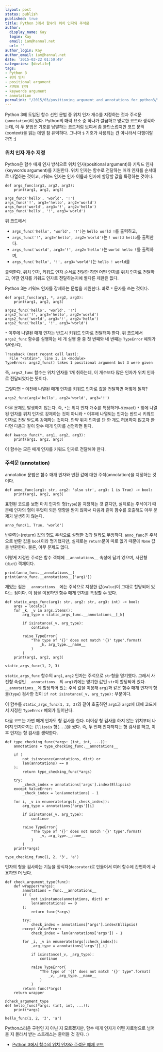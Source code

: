 ```yaml
---
layout: post
status: publish
published: true
title: Python 3에서 함수의 위치 인자와 주석문
author:
  display_name: Kay
  login: Kay
  email: iam@hannal.net
  url: ''
author_login: Kay
author_email: iam@hannal.net
date: '2015-03-22 01:50:49'
categories: [devlife]
tags:
- Python 3
- 위치 인자
- positional argument
- 키워드 인자
- keywords argument
- annotation
permalink: "/2015/03/positioning_argument_and_annotations_for_python3/"
---
```


Python 3에 도입된 함수 선언 문법 중 위치 인자 개수를 지정하는 것과 주석문(`annotation`)이 있다. Python의 매력 요소 중 하나가 깔끔하고 명료한 코드라 생각하는데, 이 두 문법은 기호를 남발하는 코드처럼 보여서 좀 불만스럽지만 코드 문맥(context)을 읽는 데엔 참 유익하다. 그나마 `$` 기호가 사용되는 건 아니라서 다행이랄까?! :)

### 위치 인자 개수 지정

Python은 함수 매개 인자 방식으로 위치 인자(positional argument)와 키워드 인자(keywords argument)를 지원한다. 위치 인자는 함수로 전달하는 매개 인자를 순서대로 나열하는 것이고, 키워드 인자는 인자 이름과 인자에 할당할 값을 특정하는 것이다.

```
def args_func(arg1, arg2, arg3):
    print(arg1, arg2, arg3)

args_func('hello', 'world', '!')
args_func('!', arg3='hello', arg2='world')
args_func('world', arg3='!', arg2='hello')
args_func('hello', '!', arg3='world')
```

위 코드에서

- `args_func('hello', 'world', '!')`는 `hello world !`를 출력하고,
- `args_func('!', arg3='hello', arg2='world')`는 `! world hello`를 출력한다.
- `args_func('world', arg3='!', arg2='hello')`는 `world hello !`를 출력하며,
- `args_func('hello', '!', arg3='world')`는 `hello ! world`를

출력한다. 위치 인자, 키워드 인자 순서로 전달만 하면 어떤 인자를 위치 인자로 전달하고, 어떤 인자를 키워드 인자로 전달하는지에 별다른 제한은 없다.

Python 3는 키워드 인자를 강제하는 문법을 지원한다. 바로 `*` 문자를 쓰는 것이다.

```
def args2_func(arg1, *, arg2, arg3):
    print(arg1, arg2, arg3)

args2_func('hello', 'world', '!')
args2_func('!', arg3='hello', arg2='world')
args2_func('world', arg3='!', arg2='hello')
args2_func('hello', '!', arg3='world')
```

`*` 이후에 나열된 매개 인자는 반드시 키워드 인자로 전달돼야 한다. 위 코드에서 `args2_func` 함수를 실행하는 네 개 실행 줄 중 첫 번째와 네 번째는 `TypeError` 예외가 일어난다.

```
Traceback (most recent call last):
  File "<stdin>", line 1, in <module>
TypeError: args2_func() takes 1 positional argument but 3 were given
```

즉, `args2_func` 함수는 위치 인자를 1개 취하는데, 이 개수보다 많은 인자가 위치 인자로 전달되었다는 뜻이다.

그렇다면 `*` 이전에 나열된 매개 인자를 키워드 인자로 값을 전달하면 어떻게 될까?

```
args2_func(arg1='hello', arg2='world', arg3='!')
```

아무 문제도 발생하지 않는다. 즉, `*`는 위치 인자 개수를 특정하거나(exact) `*` 앞에 나열된 인자를 위치 인자로 강제하는 것이 아니라 `*` 이후에 나열되는 인자는 반드시 키워드 인자로 전달 받도록 강제하는 것이다. 만약 위치 인자를 단 한 개도 허용하지 않고자 한다면 다음과 같이 함수 매개 인자를 선언하면 된다.

```
def kwargs_func(*, arg1, arg2, arg3):
    print(arg1, arg2, arg3)
```

이 함수는 모든 매개 인자를 키워드 인자로 전달해야 한다.


### 주석문 (annotation)

annotation 문법은 함수 매개 인자와 반환 값에 대한 주석(annotation)을 지정하는 것이다.

```
def anno_func(arg1: str, arg2: 'also str', arg3: 1 is True) -> bool:
    print(arg1, arg2, arg3)
```

표현된 코드를 보면 마치 인자의 형(`type`)을 지정하는 것 같지만, 실제로는 주석이기 때문에 인자의 형이 무엇이 되든 영향을 받지 않아서 다음과 같이 함수를 호출해도 아무 문제가 발생하지 않는다.

```
anno_func(1, True, 'world')
```

반환하는(return) 값의 형도 주석으로 설명한 것과 달라도 무방하다. `anno_func`은 주석으로 반환 값을 `bool`이라 명기했지만, 실제로는 `return`문이 따로 없기 때문에 `None` 값을 반환한다. 물론, 아무 문제도 없다.

이렇게 지정한 주석은 함수 객체에 `__annotations__` 속성에 담겨 있으며, 사전형(`dict`) 객체이다.

```
print(anno_func.__annotations__)
print(anno_func.__annotations__['arg1'])
```

재밌는 점은 `__annotations__`에는 주석으로 지정한 값(`value`)이 그대로 할당되어 있다는 점이다. 이 점을 이용하면 함수 매개 인자를 특정할 수 있다.

```
def static_args_func(arg1: str, arg2: str, arg3: int) -> bool:
    args = locals()
    for _k, _v in args.items():
        arg_type = static_args_func.__annotations__[_k]

        if isinstance(_v, arg_type):
            continue

        raise TypeError(
            "The type of '{}' does not match '{}' type".format(
                _k, arg_type.__name__
            )
        )
    print(arg1, arg2, arg3)

static_args_func(1, 2, 3)
```

`static_args_func` 함수의 `arg1`, `arg2` 인자는 주석으로 `str`형을 명기했다. 그래서 사전형 속성인 `__annotations__`의 `arg1`키에는 명기한 값인 `str`이 할당되어 있다. `__annotations__`에 할당되어 있는 주석 값을 이용해 `arg1`과 같은 함수 매개 인자의 형을(`type`) 검사한 것이 `if not isinstance(_v, arg_type):` 부분이다.

이 함수를 `static_args_func(1, 2, 3)`와 같이 호출하면 `arg1`과 `arg2`에 대해 코드에서 지정한 `TypeError` 예외가 일어난다.

다음 코드는 가변 매개 인자도 형 검사를 한다. 더이상 형 검사를 하지 않는 위치부터 나머지 인자까지는 `Ellipsis` 형(`...`)을 썼다. 즉, 두 번째 인자까지는 형 검사를 하고, 이후 인자는 형 검사를 생략한다.

```
def type_checking_func(*args: (int, int, ...)):
    annotations = type_checking_func.__annotations__

    if (
        not isinstance(annotations, dict) or
        len(annotations) == 0
    ):
        return type_checking_func(*args)

    try:
        _check_index = annotations['args'].index(Ellipsis)
    except ValueError:
        _check_index = len(annotations) - 1

    for i, _v in enumerate(args[:_check_index]):
        arg_type = annotations['args'][i]

        if isinstance(_v, arg_type):
            continue

        raise TypeError(
            "The type of '{}' does not match '{}' type".format(
                _v, arg_type.__name__
            )
        )
    print(*args)

type_checking_func(1, 2, '3', 'a')
```

인자의 형을 검사하는 기능을 장식자(`decorator`)로 만들어서 여러 함수에 간편하게 사용하면 더 낫다.

```
def check_argument_type(func):
    def wrapper(*args):
        annotations = func.__annotations__
        if (
            not isinstance(annotations, dict) or
            len(annotations) == 0
        ):
            return func(*args)

        try:
            check_index = annotations['args'].index(Ellipsis)
        except ValueError:
            check_index = len(annotations['args']) - 1

        for _i, _v in enumerate(args[:check_index]):
            _arg_type = annotations['args'][_i]

            if isinstance(_v, _arg_type):
                continue

            raise TypeError(
                "The type of '{}' does not match '{}' type".format(
                    _v, _arg_type.__name__
                )
            )
        return func(*args)
    return wrapper

@check_argument_type
def hello_func(*args: (int, int, ...)):
    print(*args)

hello_func(1, 2, '3', 'a')
```

Python스러운 구현인 지 아닌 지 모르겠지만, 함수 매개 인자가 어떤 자료형으로 넘어올 지 몰라서 받는 스트레스는 줄어들 것 같다. :)

* [Python 3에서 함수의 위치 인자와 주석문 예제 코드](https://gist.github.com/hannal/12597a1466307f4290a4)
